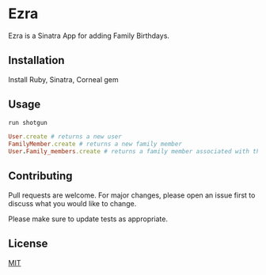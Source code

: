 # Ezra

Ezra is a Sinatra App for adding Family Birthdays.

## Installation

Install Ruby, Sinatra, Corneal gem 



## Usage

```ruby
run shotgun

User.create # returns a new user
FamilyMember.create # returns a new family member
User.Family_members.create # returns a family member associated with the User 
```

## Contributing
Pull requests are welcome. For major changes, please open an issue first to discuss what you would like to change.

Please make sure to update tests as appropriate.

## License
[MIT](https://choosealicense.com/licenses/mit/)
